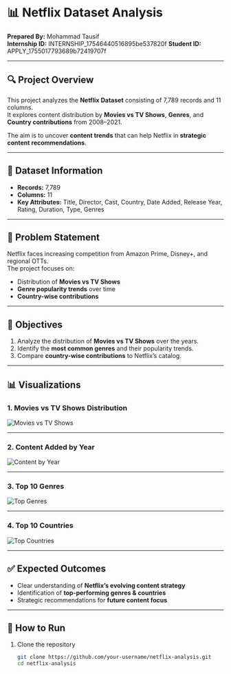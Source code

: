 # 📊 Netflix Dataset Analysis

**Prepared By:** Mohammad Tausif  
**Internship ID:** INTERNSHIP_17546440516895be537820f
**Student ID:** APPLY_1755017793689b72419707f

---

## 🔍 Project Overview
This project analyzes the **Netflix Dataset** consisting of 7,789 records and 11 columns.  
It explores content distribution by **Movies vs TV Shows**, **Genres**, and **Country contributions** from 2008–2021.  

The aim is to uncover **content trends** that can help Netflix in **strategic content recommendations**.  

---

## 📂 Dataset Information
- **Records:** 7,789  
- **Columns:** 11  
- **Key Attributes:** Title, Director, Cast, Country, Date Added, Release Year, Rating, Duration, Type, Genres  

---

## 🎯 Problem Statement
Netflix faces increasing competition from Amazon Prime, Disney+, and regional OTTs.  
The project focuses on:  
- Distribution of **Movies vs TV Shows**  
- **Genre popularity trends** over time  
- **Country-wise contributions**  

---

## 📌 Objectives
1. Analyze the distribution of **Movies vs TV Shows** over the years.  
2. Identify the **most common genres** and their popularity trends.  
3. Compare **country-wise contributions** to Netflix’s catalog.  

---

## 📊 Visualizations

### 1. Movies vs TV Shows Distribution
![Movies vs TV Shows](images/movies_vs_tv.png)

---

### 2. Content Added by Year
![Content by Year](images/movies_tv_trend.png)

---

### 3. Top 10 Genres
![Top Genres](images/top_genres.png)

---

### 4. Top 10 Countries
![Top Countries](images/top_countries.png)

---

## ✅ Expected Outcomes
- Clear understanding of **Netflix’s evolving content strategy**  
- Identification of **top-performing genres & countries**  
- Strategic recommendations for **future content focus**  

---

## 📎 How to Run
1. Clone the repository  
   ```bash
   git clone https://github.com/your-username/netflix-analysis.git
   cd netflix-analysis
